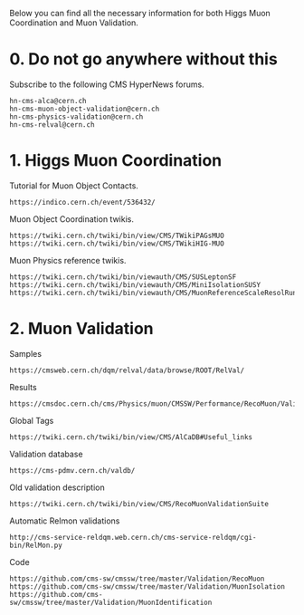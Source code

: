 Below you can find all the necessary information for both Higgs Muon Coordination and Muon Validation.

# 0. Do not go anywhere without this

Subscribe to the following CMS HyperNews forums.

    hn-cms-alca@cern.ch
    hn-cms-muon-object-validation@cern.ch
    hn-cms-physics-validation@cern.ch
    hn-cms-relval@cern.ch

# 1. Higgs Muon Coordination

Tutorial for Muon Object Contacts.

    https://indico.cern.ch/event/536432/

Muon Object Coordination twikis.

    https://twiki.cern.ch/twiki/bin/view/CMS/TWikiPAGsMUO
    https://twiki.cern.ch/twiki/bin/view/CMS/TWikiHIG-MUO

Muon Physics reference twikis.

    https://twiki.cern.ch/twiki/bin/viewauth/CMS/SUSLeptonSF
    https://twiki.cern.ch/twiki/bin/viewauth/CMS/MiniIsolationSUSY
    https://twiki.cern.ch/twiki/bin/viewauth/CMS/MuonReferenceScaleResolRun2

# 2. Muon Validation

Samples

    https://cmsweb.cern.ch/dqm/relval/data/browse/ROOT/RelVal/

Results

    https://cmsdoc.cern.ch/cms/Physics/muon/CMSSW/Performance/RecoMuon/Validation/val/

Global Tags

    https://twiki.cern.ch/twiki/bin/view/CMS/AlCaDB#Useful_links

Validation database

    https://cms-pdmv.cern.ch/valdb/

Old validation description

    https://twiki.cern.ch/twiki/bin/view/CMS/RecoMuonValidationSuite

Automatic Relmon validations

    http://cms-service-reldqm.web.cern.ch/cms-service-reldqm/cgi-bin/RelMon.py

Code

    https://github.com/cms-sw/cmssw/tree/master/Validation/RecoMuon
    https://github.com/cms-sw/cmssw/tree/master/Validation/MuonIsolation
    https://github.com/cms-sw/cmssw/tree/master/Validation/MuonIdentification

